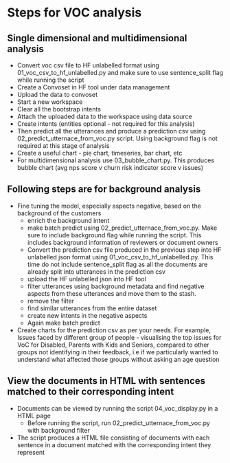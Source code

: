 # Steps for VOC analysis

## Single dimensional and multidimensional analysis
 - Convert voc csv file to HF unlabelled format using 01_voc_csv_to_hf_unlabelled.py and make sure to use sentence_split flag while running the script 
 - Create a Convoset in HF tool under data management
 - Upload the data to convoset
 - Start a new workspace
 - Clear all the bootstrap intents
 - Attach the uploaded data to the workspace using data source
 - Create intents (entities optional - not required for this analysis)
 - Then predict all the utterances and produce a prediction csv using 02_predict_utternace_from_voc.py script. Using background flag is not required at this stage of analysis
 - Create a useful chart - pie chart, timeseries, bar chart, etc
 - For multidimensional analysis use 03_bubble_chart.py. This produces bubble chart (avg nps score v churn risk indicator score v issues)

## Following steps are for background analysis
 - Fine tuning the model, especially aspects negative, based on the background of the customers
    - enrich the background intent
    - make batch predict using 02_predict_utternace_from_voc.py. Make sure to include background flag while running the script. This includes background information of reviewers or document owners
    - Convert the prediction csv file produced in the previous step into HF unlabelled json format using 01_voc_csv_to_hf_unlabelled.py. This time do not include sentence_split flag as all the documents are already split into utterances in the prediction csv
    - upload the HF unlabelled json into HF tool 
    - filter utterances using background metadata and find negative aspects from these utterances and move them to the stash.
    - remove the filter
    - find similar utterances from the entire dataset
    - create new intents in the negative aspects
    - Again make batch predict
 - Create charts for the prediction csv as per your needs. For example, Issues faced by different group of people - visualising the top issues for VoC for Disabled, Parents with Kids and Seniors, compared to other groups not identifying in their feedback, i.e if we particularly wanted to understand what affected those groups without asking an age question

## View the documents in HTML with sentences matched to their corresponding intent
 - Documents can be viewed by running the script 04_voc_display.py in a HTML page
   - Before running the script, run 02_predict_utternace_from_voc.py with background filter
 - The script produces a HTML file consisting of documents with each sentence in a document matched with the corresponding intent they represent